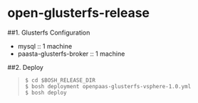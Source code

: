 # open-glusterfs-release

##1. Glusterfs Configuration
- mysql :: 1 machine
- paasta-glusterfs-broker :: 1 machine

##2. Deploy
>`$ cd $BOSH_RELEASE_DIR`<br>
>`$ bosh deployment openpaas-glusterfs-vsphere-1.0.yml`<br>
>`$ bosh deploy`
